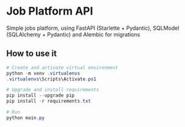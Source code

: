 # Job Platform API

Simple jobs platform, using FastAPI (Starlette + Pydantic), SQLModel (SQLAlchemy + Pydantic) and Alembic for migrations


## How to use it

```powershell
# Create and activate virtual environment
python -m venv .virtualenvs
.virtualenvs\Scripts\Activate.ps1

# Upgrade and install requirements
pip install --upgrade pip
pip install -r requirements.txt

# Run
python main.py
```